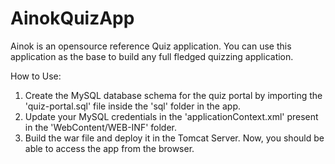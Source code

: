 # AinokQuizApp
Ainok is an opensource reference Quiz application. You can use this application as the base to build any full fledged 
quizzing application. 

How to Use:
1. Create the MySQL database schema for the quiz portal by importing the 'quiz-portal.sql' file inside the 'sql' folder in the app. 
2. Update your MySQL credentials in the 'applicationContext.xml' present in the 'WebContent/WEB-INF' folder. 
3. Build the war file and deploy it in the Tomcat Server. Now, you should be able to access the app from the browser.
